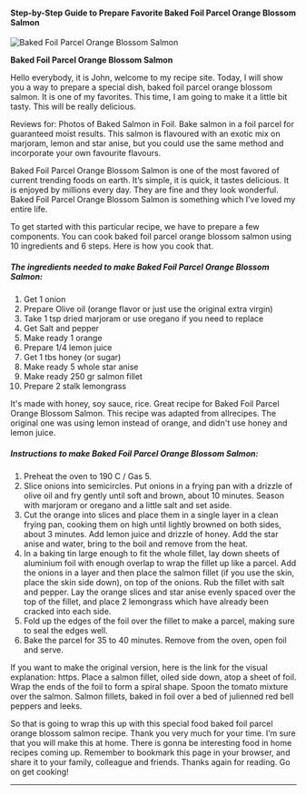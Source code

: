             

#### Step-by-Step Guide to Prepare Favorite Baked Foil Parcel Orange Blossom Salmon

![Baked Foil Parcel Orange Blossom Salmon](https://img-global.cpcdn.com/recipes/c1a5dd1c85a628cc/751x532cq70/baked-foil-parcel-orange-blossom-salmon-recipe-main-photo.jpg)

**Baked Foil Parcel Orange Blossom Salmon**

Hello everybody, it is John, welcome to my recipe site. Today, I will show you a way to prepare a special dish, baked foil parcel orange blossom salmon. It is one of my favorites. This time, I am going to make it a little bit tasty. This will be really delicious.

Reviews for: Photos of Baked Salmon in Foil. Bake salmon in a foil parcel for guaranteed moist results. This salmon is flavoured with an exotic mix on marjoram, lemon and star anise, but you could use the same method and incorporate your own favourite flavours.

Baked Foil Parcel Orange Blossom Salmon is one of the most favored of current trending foods on earth. It’s simple, it is quick, it tastes delicious. It is enjoyed by millions every day. They are fine and they look wonderful. Baked Foil Parcel Orange Blossom Salmon is something which I’ve loved my entire life.

To get started with this particular recipe, we have to prepare a few components. You can cook baked foil parcel orange blossom salmon using 10 ingredients and 6 steps. Here is how you cook that.

##### The ingredients needed to make Baked Foil Parcel Orange Blossom Salmon:

1.  Get 1 onion
2.  Prepare Olive oil (orange flavor or just use the original extra virgin)
3.  Take 1 tsp dried marjoram or use oregano if you need to replace
4.  Get Salt and pepper
5.  Make ready 1 orange
6.  Prepare 1/4 lemon juice
7.  Get 1 tbs honey (or sugar)
8.  Make ready 5 whole star anise
9.  Make ready 250 gr salmon fillet
10.  Prepare 2 stalk lemongrass

It's made with honey, soy sauce, rice. Great recipe for Baked Foil Parcel Orange Blossom Salmon. This recipe was adapted from allrecipes. The original one was using lemon instead of orange, and didn't use honey and lemon juice.

##### Instructions to make Baked Foil Parcel Orange Blossom Salmon:

1.  Preheat the oven to 190 C / Gas 5.
2.  Slice onions into semicircles. Put onions in a frying pan with a drizzle of olive oil and fry gently until soft and brown, about 10 minutes. Season with marjoram or oregano and a little salt and set aside.
3.  Cut the orange into slices and place them in a single layer in a clean frying pan, cooking them on high until lightly browned on both sides, about 3 minutes. Add lemon juice and drizzle of honey. Add the star anise and water, bring to the boil and remove from the heat.
4.  In a baking tin large enough to fit the whole fillet, lay down sheets of aluminium foil with enough overlap to wrap the fillet up like a parcel. Add the onions in a layer and then place the salmon fillet (if you use the skin, place the skin side down), on top of the onions. Rub the fillet with salt and pepper. Lay the orange slices and star anise evenly spaced over the top of the fillet, and place 2 lemongrass which have already been cracked into each side.
5.  Fold up the edges of the foil over the fillet to make a parcel, making sure to seal the edges well.
6.  Bake the parcel for 35 to 40 minutes. Remove from the oven, open foil and serve.

If you want to make the original version, here is the link for the visual explanation: https. Place a salmon fillet, oiled side down, atop a sheet of foil. Wrap the ends of the foil to form a spiral shape. Spoon the tomato mixture over the salmon. Salmon fillets, baked in foil over a bed of julienned red bell peppers and leeks.

So that is going to wrap this up with this special food baked foil parcel orange blossom salmon recipe. Thank you very much for your time. I’m sure that you will make this at home. There is gonna be interesting food in home recipes coming up. Remember to bookmark this page in your browser, and share it to your family, colleague and friends. Thanks again for reading. Go on get cooking!

* * *